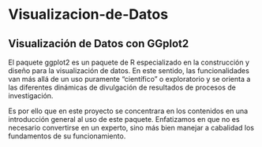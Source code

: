 # Visualizacion-de-Datos
## Visualización de Datos con GGplot2

El paquete ggplot2 es un paquete de R especializado en la construcción y diseño para la visualización de datos. En este sentido, las  funcionalidades van más allá de un uso puramente “científico” o exploratorio y se orienta a las diferentes dinámicas de divulgación de resultados de procesos de investigación.

Es por ello que en este proyecto se concentrara en  los contenidos en una introducción general al uso de este paquete. Enfatizamos en que no es necesario convertirse en un experto, sino más bien manejar a cabalidad los fundamentos de su funcionamiento.
